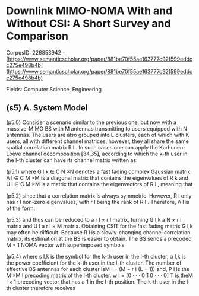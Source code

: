 # Downlink MIMO-NOMA With and Without CSI: A Short Survey and Comparison

CorpusID: 226853942 - [https://www.semanticscholar.org/paper/881be70f55ae163777c92f599eddcc275e498b4b](https://www.semanticscholar.org/paper/881be70f55ae163777c92f599eddcc275e498b4b)

Fields: Computer Science, Engineering

## (s5) A. System Model
(p5.0) Consider a scenario similar to the previous one, but now with a massive-MIMO BS with M antennas transmitting to users equipped with N antennas. The users are also grouped into L clusters, each of which with K users, all with different channel matrices, however, they all share the same spatial correlation matrix R l . In such cases one can apply the Karhunen-Loève channel decomposition [34,35], according to which the k-th user in the l-th cluster can have its channel matrix written as:

(p5.1) where G l,k ∈ C N ×N denotes a fast fading complex Gaussian matrix, Λ l ∈ C M ×M is a diagonal matrix that contains the eigenvalues of R k and U l ∈ C M ×M is a matrix that contains the eigenvectors of R l , meaning that

(p5.2) since that a correlation matrix is always symmetric. However, R l only has r l non-zero eigenvalues, with r l being the rank of R l . Therefore, Λ l is of the form:

(p5.3) and thus can be reduced to a r l × r l matrix, turning G l,k a N × r l matrix and U l a r l × M matrix. Obtaining CSIT for the fast fading matrix G l,k may often be difficult. Because R l is a slowly-changing channel correlation matrix, its estimation at the BS is easier to obtain. The BS sends a precoded M × 1 NOMA vector with superimposed symbols

(p5.4) where s l,k is the symbol for the k-th user in the l-th cluster, α l,k is the power coefficient for the k-th user in the l-th cluster. The number of effective BS antennas for each cluster isM l = (M − r l (L − 1)) and, P l is the M ×M l precoding matrix of the l-th cluster. w l = [0 · · · 0 1 0 · · · 0] T is theM l × 1 precoding vector that has a 1 in the l-th position. The k-th user in the l-th cluster therefore receives
